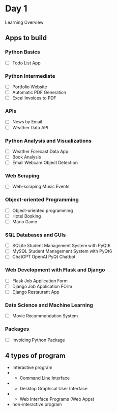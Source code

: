 # Day 1

Learning Overview

## Apps to build

### Python Basics
- [ ] Todo List App

### Python Intermediate
- [ ] Portfolio Website
- [ ] Automatic PDF Generation
- [ ] Excel Invoices to PDF

### APIs
- [ ] News by Email
- [ ] Weather Data API

### Python Analysis and Visualizations
- [ ] Weather Forecast Data App
- [ ] Book Analysis
- [ ] Email Webcam Object Detection

### Web Scraping
- [ ] Web-scraping Music Events

### Object-oriented Programming
- [ ] Object-oriented programming
- [ ] Hotel Booking
- [ ] Mario Game

### SQL Databases and GUIs
- [ ] SQLite Student Management System with PyQt6
- [ ] MySQL Student Management System with PyQt6
- [ ] ChatGPT OpenAI PyQt Chatbot

### Web Development with Flask and Django
- [ ] Flask Job Application Form
- [ ] Django Job Application FOrm
- [ ] Django Restaurant App

### Data Science and Machine Learning
- [ ] Movie Recommendation System

### Packages
- [ ] Invoicing Python Package



## 4 types of program

- Interactive program
- - Command Line Interface
- - Desktop Graphical User Interface
- - Web Interface Programs (Web Apps)
- non-interactive program